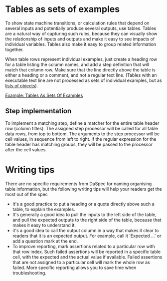 # Tables as sets of examples

To show state machine transitions, or calculation rules that depend on several inputs and potentially produce several outputs, use tables. Tables are a natural way of capturing such rules, because they can visually show the relationship of inputs and outputs and make it easy to see impacts of individual variables. Tables also make it easy to group related information together.

When table rows represent individual examples, just create a heading row for a table listing the column names, and add a step definition that will match that column row. Make sure that the line directly above the table is either a heading or a comment, and not a regular text line.  (Tables with an executable text line are not processed as sets of individual examples, but as [lists of objects](tables_as_lists_of_objects.md)).

[Example: Tables As Sets Of Examples](../examples/tables_as_sets_of_examples.md)

## Step implementation

To implement a matching step, define a matcher for the entire table header row (column titles). The assigned step processor will be called for all table data rows, from top to bottom. The arguments to the step processor will be cell values, in sequence from left to right. If the regular expression for the table header has matching groups, they will be passed to the processor after the cell values. 

# Writing tips 

There are no specific requirements from DaSpec for naming organising table information, but the following writing tips will help your readers get the most out of the spec 

* It's a good practice to put a heading or a quote directly above such a table, to explain the examples.
* It's generally a good idea to pull the inputs to the left side of the table, and pull the expected outputs to the right side of the table, because that makes it easy to understand it. 
* it's a good idea to call the output column in a way that makes it clear to readers that it is an expected output. For example, call it 'Expected ...' or add a question mark at the end. 
* To improve reporting, mark assertions related to a particular row with that row index. Such failed assertions will be reported in a specific table cell, with the expected and the actual value if available. Failed assertions that are not assigned to a particular cell will mark the whole row as failed. More specific reporting allows you to save time when troubleshooting.
